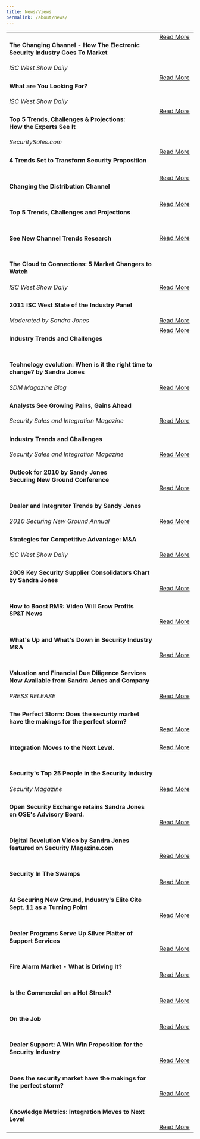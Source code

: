 ```yaml
---
title: News/Views
permalink: /about/news/
---
```


<table border="0" width="90%">
	<tr>
		<td width="80%" class="magtitle"><h4 class="majorHeading1">The Changing Channel - How The Electronic Security Industry Goes To Market</h4>
			<em>ISC West Show Daily</em></td>
		<td valign="top"><a href="../articles/2014-04-ISC West Show Daily - Sandy Jones2.pdf" target="_blank" >Read 
			More</a></td>
	</tr>
	<!-- <tr>
		<td width="80%" class="magtitle"><h4 class="majorHeading1">Why Access Control Is Ready to Ascend</h4>
			<em>SecuritySales.com</em></td>
		<td valign="top"><a href="http://www.securitysales.com/channel/access-control/../articles/2013/06/why-access-control-is-ready-to-ascend.aspx" target="_blank" >Read 
			More</a></td>
	</tr> -->
	<tr>
		<td width="80%" class="magtitle"><h4 class="majorHeading1">What are You Looking For?</h4>			<em>ISC West Show Daily</em></td>
		<td valign="top"><a href="../articles/2013 ISCW Show Daily - Sandy Jones.pdf" target="_blank" >Read 
			More</a></td>
	</tr>
	<tr>
		<td width="80%" class="magtitle"><h4 class="majorHeading1">Top 5 Trends, Challenges & Projections:<br />
			How the Experts See It</h4><em>SecuritySales.com</em></td>
		<td valign="top"><a href="../articles/SECUR_12-13.pdf" target="_blank" >Read 
			More</a></td>
	</tr>
	<tr>
        <td width="80%" class="magtitle"> 
                  <h4 class="majorHeading1">4 Trends Set to Transform Security Proposition</h4></td>
        <td valign="top"><a href="../articles/2012-04TrendsSettoTransform.pdf" target="_blank" >Read 
                  More</a></td>
        </tr> 
    <tr>
                <td width="80%" class="magtitle"> 
                  <h4 class="majorHeading1">Changing the Distribution Channel</h4></td>
                <td valign="top"><a href="../articles/2012-03ChangingtheDistributionChannel.pdf" target="_blank" >Read 
                  More</a></td>
                </tr> 
                <tr>
                <td width="80%" class="magtitle"> 
                  <h4 class="majorHeading1">Top 5 Trends, Challenges and Projections</h4></td>
                <td valign="top"><a href="../articles/2012-03top5Trends.pdf" target="_blank" >Read 
                  More</a></td>
                </tr> 
    <tr>   
                <td width="80%" class="magtitle"> 
                  <h4 class="majorHeading1">See New Channel Trends Research </h4></td>                 
                <td><a href="documents/trends.pdf" target="_blank" >Read 
                  More</a></td>
                </tr> 
                <!-- <tr>
                <td width="80%" class="magtitle"> 
                  <h4 class="majorHeading1">Member Profile – Sandra Jones</h4> 
                <span class="magtitle"><em>Security Industry Association Update</em></span></td>
                <td valign="BOTTOM" ><a href="http://newsmanager.commpartners.com/sianews/issues/2011-06-24/2.html" target="_blank" >Read 
                  More</a></td>
                </tr>  -->
				<!-- <tr>
					<td width="80%" class="magtitle"><h4 class="majorHeading1">Future of  Physical Security as Seen by Specifiers and Consultants</h4>
						<em>PSA TV</em></td>
					<td valign="bottom" ><a href="http://www.buypsa.com/About/PSA-TV?bcpid=774780848001&amp;bckey=AQ~~,AAAAr3iy4hE~,gNhjcWwgvF5iFJCzSjC0FldsNwnjh4kb&amp;bclid=754873519001&amp;bctid=980217182001" target="_blank" >Read 
						More</a></td>
				</tr> -->
				<tr>
					<td width="80%" class="magtitle"><h4 class="majorHeading1">The Cloud to Connections: 5 Market Changers to Watch</h4>
						<em>ISC West Show Daily</em></td>
					<td valign="bottom" ><a href="../articles/2011 ISC West Show Daily.pdf" target="_blank" >Read 
						More</a></td>
				</tr>
				<tr>
					<td width="80%" class="magtitle"><h4 class="majorHeading1">2011 ISC West State of the Industry Panel</h4>
						<em>Moderated by Sandra Jones</em></td>
					<td valign="bottom" ><a href="../articles/2011 ISC West Show Daily 2.pdf" target="_blank" >Read 
						More</a></td>
				</tr>
                <tr>
                <td width="80%" class="magtitle"> 
                  <h4 class="majorHeading1">Industry Trends and Challenges</h4></td>
                <td valign="top"><a href="../articles/2012-03IndustryTrendsandChallenges.pdf" target="_blank" >Read 
                  More</a></td>
                </tr>
				<tr>
					<td width="80%" class="magtitle"><h4 class="majorHeading1">Technology evolution: When is it the right time to change? by Sandra Jones </h4>
						<em>SDM Magazine Blog</em></td>
					<td valign="bottom" ><a href="http://www.sdmmag.com/blogs/14-sdm-blog/post/86323-sdm-blog-2011-03-21-technology-evolution-when-is-it-the-right-time-to-change-" target="_blank" >Read 
						More</a></td>
				</tr>
				<tr>
					<td width="80%" class="magtitle"><h4 class="majorHeading1">Analysts See Growing Pains, Gains Ahead</h4>
						<em>Security Sales and Integration Magazine</em></td>
					<td valign="bottom" ><a href="documents/Security sales forecast.pdf" target="_blank" >Read 
						More</a></td>
				</tr>
                <tr>
                <td width="80%"> 
                  <h4 class="majorHeading1">Industry Trends and Challenges</h4>  
                    <em>Security Sales and Integration Magazine</em>                  
                </td>
                <td valign="BOTTOM" ><a href="documents/security sales trends.pdf" target="_blank" >Read 
                  More</a></td>
                </tr>
                <tr>
                <td width="80%"> 
                  <h4 class="majorHeading1">Outlook for 2010 by Sandy Jones<br />
                  Securing New Ground Conference                  </h4>                   
                </td>
                <td valign="BOTTOM" ><a href="documents/SJ%202010%20Outlook.pdf" target="_blank" >Read 
                  More</a></td>
                </tr>
            	<tr>
                <td width="80%"><h4 class="majorHeading1">Dealer and Integrator Trends by Sandy Jones</h4> 
                  <em>2010 Securing New Ground Annual</em>  </td>
                <td valign="BOTTOM" ><a href="documents/2010 SJCO SNGAR.pdf" target="_blank" >Read 
                  More</a></td>
              </tr>
            	<tr>
                <td width="80%"><h4 class="majorHeading1">Strategies for Competitive Advantage: M&amp;A </h4>
                  <em>ISC West Show Daily</em></td><td valign="BOTTOM" ><a href="documents/2010 ISC W Show Daily.pdf" target="_blank" >Read More</a></td>
              </tr>
            	<tr> 
                <td width="80%"> 
                  <h4 class="majorHeading1">2009 Key Security Supplier Consolidators 
                    Chart<br />
                    by Sandra Jones </h4>
                </td>
                <td valign="BOTTOM" ><a href="../articles/supplierconsolidation.pdf" target="_blank" >Read 
                  More</a></td>
              </tr>
	<tr>
    <td width="80%"><h4 class="majorHeading1">How to Boost RMR: Video Will Grow Profits<br />
SP&amp;T News</h4>      
                </td>
    <td valign="BOTTOM" ><a href="http://www.sptnews.ca/Monitoring/Editorials/how-to-boost-rmr-video-will-grow-profits.html" target="_blank" >Read More</a></td>
  </tr>
	<!-- <tr>
    <td width="80%"><h4 class="majorHeading1">Industry Trends &amp; Challenges</h4> 
   <em>Security Sales and Integration Magazine</em>     
      </td>
    <td valign="BOTTOM" ><a href="http://www.securitysales.com/t_inside.aspx?action=article&storyID=3420" target="_blank" >Read 
      More</a></td>
  </tr> -->
              	<tr>
                  <td width="80%"><h4 class="majorHeading1">What's Up and What's Down in Security 
                    Industry M&A</h4></td>
                  <td valign="BOTTOM" ><a href="../articles/ISCW09ShowDaily4-2009.pdf" target="_blank" >Read 
                    More</a></td>
                </tr>
              	<tr>
                  <td width="80%"> 
                    <h4 class="majorHeading1">Valuation and Financial Due Diligence 
                      Services Now Available from Sandra Jones and Company</h4>
                      <em>PRESS RELEASE</em>
                  </td>
                  <td valign="BOTTOM" ><a href="PR-SJANDCO-10-2008.asp" target="_blank" >Read 
                    More</a></td>
                </tr>
                <tr>
                  <td width="80%"> <h4 class="majorHeading1">The Perfect Storm: Does the security 
                      market have the makings for the perfect storm?</h4>
                  </td>
                  <td valign="BOTTOM" ><a href="../articles/perfectStorm.pdf" target="_blank" >Read 
                    More</a></td>
                </tr>
              	<tr>
                  <td width="80%"> <h4 class="majorHeading1">Integration Moves to the Next Level.</h4>
                  </td>
                  <td ><a href="../articles/integrationMovesNextLevel.pdf" target="_blank" >Read 
                    More</a></td>
                </tr>
                <!-- <tr> <td width="80%"> <h4 class="majorHeading1">2005 <i>SSI</i> Hall of Fame: 6 Attain Industry Immortality</h4><em>Security Sales & Integration Magazine</em></td><td valign="BOTTOM" ><a href="http://www.securitysales.com/t_inside.aspx?action=article&amp;storyID=1919" target="_blank" >Read More</a></td></tr>   -->
                <tr> <td width="80%"><h4 class="majorHeading1">Security's Top 25 People in the Security Industry </h4><em>Security Magazine</em></td><td valign="BOTTOM" ><a href="http://www.securitymagazine.com/../articles/Cover_Story/BNP_GUID_9-5-2006_A_10000000000000207241" target="_blank" >Read More</a></td></tr>
                <tr><td width="80%"> <h4 class="majorHeading1">Open Security Exchange retains Sandra Jones on OSE's Advisory Board.</h4></td><td valign="BOTTOM" ><a href="../articles/ose_new_officers.pdf" target="_blank" >Read More</a></td></tr>
                <tr><td width="80%"> <h4 class="majorHeading1">Digital Revolution Video by Sandra Jones featured on Security Magazine.com</h4></td><td valign="BOTTOM" ><a href="http://www.securitymag.com/CDA/ArticleInformation/features/BNP__Features__Item/0,5411,123065,00.html" target="_blank" >Read More</a></td></tr>
                <tr><td width="80%"> <h4 class="majorHeading1"> Security In The Swamps</h4></td><td valign="BOTTOM" ><a href="http://industryclick.com/Magazinearticle.asp?magazineid=119&magazinearticleid=135809&releaseid=9673&siteid=" target="_blank" >Read More</a></td></tr>
                <tr><td width="80%"> <h4 class="majorHeading1">At Securing New Ground, Industry's Elite Cite Sept. 11 as a Turning Point</h4></td><td valign="BOTTOM" ><a href="../articles/sng_article.pdf" target="_blank" >Read More</a></td></tr> 
                <tr><td width="80%"> <h4 class="majorHeading1">Dealer Programs Serve Up Silver Platter of Support 
                Services</h4></td><td valign="BOTTOM" ><a href="../articles/silverplatter.html" >Read More</a></td></tr> 
            	<tr>
                <td width="80%"> <h4 class="majorHeading1">Fire Alarm Market - What is 
                    Driving It?</h4>
                </td>
                <td valign="BOTTOM" ><a href="../articles/marketarticle2000.doc" target="_blank" >Read 
                  More</a></td>
              </tr>
	<tr><td width="80%"> <h4 class="majorHeading1">Is the Commercial on a Hot Streak?</h4></td><td valign="BOTTOM" ><a href="../articles/commercial.html" target="_blank" >Read 
More</a></td></tr> 
            	<tr>
                <td width="80%"> <h4 class="majorHeading1"> On the Job</h4>
                </td>
                <td valign="BOTTOM" ><a href="../articles/crains.pdf" target="_blank" >Read 
                  More</a></td>
              </tr>
            	<tr>
                <td width="80%"> <h4 class="majorHeading1">Dealer Support: A Win Win Proposition for the Security Industry</h4>
                </td>
                <td valign="BOTTOM" ><a href="../articles/winwin.pdf" target="_blank" >Read 
                  More</a></td>
              </tr>
            	<tr>
                <td width="80%"> <h4 class="majorHeading1">Does the security market have 
                    the makings for the perfect storm?</h4>
                </td>
                <td valign="BOTTOM" ><a href="../articles/SecProducts2006.pdf" target="_blank" >Read 
                  More</a></td>
              </tr>
              <tr>
                <td width="80%"> <h4 class="majorHeading1">Knowledge Metrics: Integration Moves to Next Level</h4>
                </td>
                <td valign="BOTTOM" ><a href="../articles/Security2006-03-color.pdf" target="_blank" >Read 
                  More</a></td>
              </tr>
            </table>